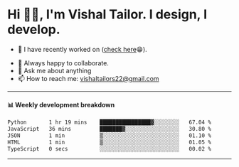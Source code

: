 # Hi 👋🏻, I'm Vishal Tailor. I design, I develop.

- 🔭 I have recently worked on ([check here](https://vishaltailor.com)😁).
<!-- - 🎦 Currently watching: JavaScript: The Hard Parts By Will Sentance. -->
- 👯 Always happy to collaborate.
- 💬 Ask me about anything
- 📫 How to reach me: <a href="mailto:vishaltailors22@gmail.com">vishaltailors22@gmail.com</a>

<hr /> 
<h4>📊 Weekly development breakdown</h4>
<!--START_SECTION:waka-->

```txt
Python       1 hr 19 mins    ████████████████▓░░░░░░░░   67.04 %
JavaScript   36 mins         ███████▓░░░░░░░░░░░░░░░░░   30.80 %
JSON         1 min           ▒░░░░░░░░░░░░░░░░░░░░░░░░   01.10 %
HTML         1 min           ▒░░░░░░░░░░░░░░░░░░░░░░░░   01.05 %
TypeScript   0 secs          ░░░░░░░░░░░░░░░░░░░░░░░░░   00.02 %
```

<!--END_SECTION:waka-->
<hr /> 

<!-- ![](./profile-3d-contrib/profile-green-animate.svg) -->
